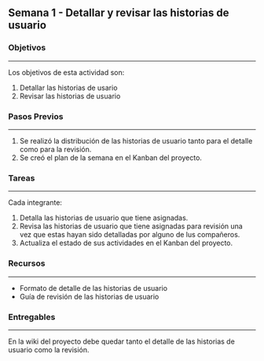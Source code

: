 ## Semana 1 - Detallar y revisar las historias de usuario

### Objetivos
----
Los objetivos de esta actividad son:

1. Detallar las historias de usario
2. Revisar las historias de usuario
   
### Pasos Previos
----
1. Se realizó la distribución de las historias de usuario tanto para el detalle como para la revisión.
2. Se creó el plan de la semana en el Kanban del proyecto. 


### Tareas
----

Cada integrante:
1. Detalla las historias de usuario que tiene asignadas.
2. Revisa las historias de usuario que tiene asignadas para revisión una vez que 
   estas hayan sido detalladas por alguno de lus compañeros. 
3. Actualiza el estado de sus actividades en el Kanban del proyecto.


### Recursos
---
* Formato de detalle de las historias de usuario
* Guía de revisión de las historias de usuario

### Entregables
---

En la wiki del proyecto debe quedar tanto el detalle de las historias de usuario como la revisión.  